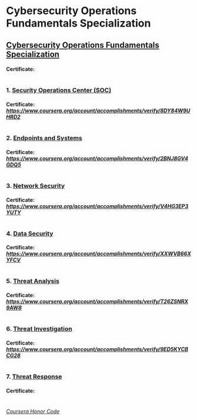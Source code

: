# Cybersecurity Operations Fundamentals Specialization


## [Cybersecurity Operations Fundamentals Specialization](https://www.coursera.org/specializations/cbrops)
####    **Certificate:** 
#

### 1. [Security Operations Center (SOC)](https://www.coursera.org/learn/security-operations-center-soc?specialization=cbrops)

####    **Certificate:** _https://www.coursera.org/account/accomplishments/verify/8DY84W9UHRD2_
#

### 2. [Endpoints and Systems](https://www.coursera.org/learn/endpoints-and-systems?specialization=cbrops)

####    **Certificate:** _https://www.coursera.org/account/accomplishments/verify/2BNJ8GV4GDQ5_
#

### 3. [Network Security](https://www.coursera.org/learn/network-security?specialization=cbrops)

####    **Certificate:** _https://www.coursera.org/account/accomplishments/verify/V4HG3EP3YUTY_
#

### 4. [Data Security](https://www.coursera.org/learn/data-security?specialization=cbrops)

####    **Certificate:** _https://www.coursera.org/account/accomplishments/verify/XXWVB66XYFCV_
#

### 5. [Threat Analysis](https://www.coursera.org/learn/threat-analysis?specialization=cbrops)

####    **Certificate:** _https://www.coursera.org/account/accomplishments/verify/T26ZSNRX9AW8_
#

### 6. [Threat Investigation](https://www.coursera.org/learn/threat?specialization=cbrops)

####    **Certificate:** _https://www.coursera.org/account/accomplishments/verify/9ED5KYCBCG28_
#

### 7. [Threat Response](https://www.coursera.org/learn/threat-response?specialization=cbrops)

####    **Certificate:** 
#


[*Coursera Honor Code*](https://www.coursera.support/s/article/209818863-Coursera-Honor-Code?language=en_US)
